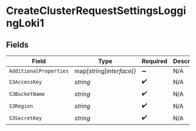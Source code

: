 # CreateClusterRequestSettingsLoggingLoki1


## Fields

| Field                    | Type                     | Required                 | Description              |
| ------------------------ | ------------------------ | ------------------------ | ------------------------ |
| `AdditionalProperties`   | map[string]*interface{}* | :heavy_minus_sign:       | N/A                      |
| `S3AccessKey`            | *string*                 | :heavy_check_mark:       | N/A                      |
| `S3BucketName`           | *string*                 | :heavy_check_mark:       | N/A                      |
| `S3Region`               | *string*                 | :heavy_check_mark:       | N/A                      |
| `S3SecretKey`            | *string*                 | :heavy_check_mark:       | N/A                      |